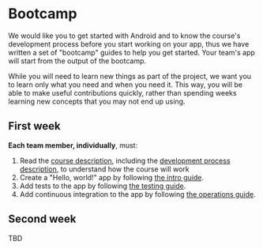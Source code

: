 # Bootcamp

We would like you to get started with Android and to know the course's development process before you start working on your app,
thus we have written a set of "bootcamp" guides to help you get started.
Your team's app will start from the output of the bootcamp.

While you will need to learn new things as part of the project, we want you to learn only what you need and when you need it.
This way, you will be able to make useful contributions quickly, rather than spending weeks learning new concepts that you may not end up using.


## First week

**Each team member, individually**, must:

1. Read the [course description](../ReadMe.md), including the [development process description](../process), to understand how the course will work
2. Create a "Hello, world!" app by following [the intro guide](./Intro.md).
3. Add tests to the app by following [the testing guide](./Testing.md).
4. Add continuous integration to the app by following [the operations guide](./Operations.md).


## Second week

TBD
